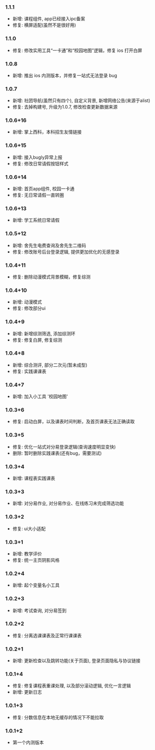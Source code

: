 ### 1.1.1

- 新增: 课程组件, app已经接入ipc备案
- 修复: 横屏适配(虽然不是很好用)

### 1.1.0

- 修复: 修改实用工具“一卡通”和“校园地图”逻辑，修复 ios 打开白屏

### 1.0.8

- 新增: 推出 ios 内测版本，并修复一站式无法登录 bug

### 1.0.7

- 新增: 社团导航(虽然只有四个), 自定义背景, 新增网络公告(来源于alist)
- 修复: 去掉构建号, 升级为1.0.7, 修改检查更新数据来源

### 1.0.6+16

- 新增: 掌上西科，本科招生友情链接

### 1.0.6+15

- 新增: 接入bugly异常上报
- 修复: 修改日常请假按钮样式

### 1.0.6+14

- 新增: 首页app组件, 校园一卡通
- 修复: 无日常请假一直转圈

### 1.0.6+13

- 新增: 学工系统日常请假

### 1.0.5+12

- 新增: 舍先生电费查询及舍先生二维码
- 修复: 修改账号后台登录逻辑, 提供更加优化的无感登录

### 1.0.4+11

- 修复: 删除动漫模式背景模糊，修复综测

### 1.0.4+10

- 新增: 动漫模式
- 修复: 修改部分ui

### 1.0.4+9

- 新增: 新增综测筛选, 添加综测环
- 修复: 修复白屏, 修复综测

### 1.0.4+8

- 新增: 综合测评, 部分二次元(暂未成型)
- 修复: 实践课课表

### 1.0.4+7

- 新增: 加入小工具 '校园地图'

### 1.0.3+6

- 修复: 启动白屏，以及课表时间判断，及首页课表无法正确读取

### 1.0.3+5

- 修复: 优化一站式对分易登录逻辑(查询速度明显变快)
- 删除: 暂时删除实践课表(还有bug，需要测试)

### 1.0.3+4

- 新增: 课程表实践课表

### 1.0.3+3

- 新增: 对分易作业, 对分易作业、在线练习未完成筛选功能

### 1.0.3+2

- 修复: ui大小适配

### 1.0.3+1

- 新增: 教学评价
- 修复: 统一主页阴影风格

### 1.0.2+4

- 新增: 起个变量名小工具

### 1.0.2+3

- 新增: 考试查询, 对分易签到

### 1.0.2+2

- 修复: 分离选课课表及正常行课课表

### 1.0.2+1

- 新增: 更新检查以及跳转功能(关于页面), 登录页面隐私与协议链接

### 1.0.1+4

- 修复: 修复课程表重课处理, 以及部分滚动逻辑, 优化一言逻辑
- 新增: 更新日志

### 1.0.1+3

- 修复: 分数信息在本地无缓存的情况下不能拉取

### 1.0.1+2

- 第一个内测版本